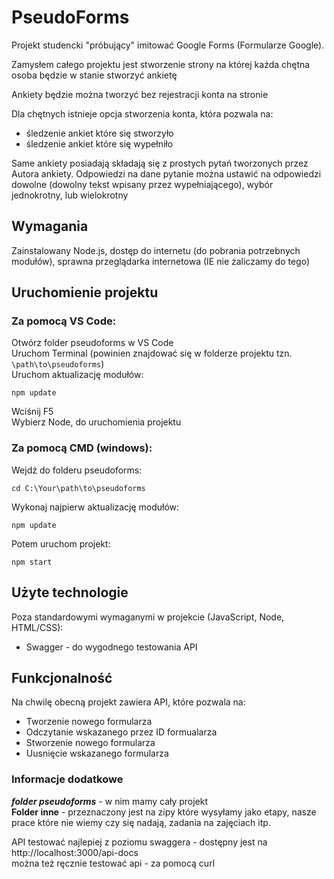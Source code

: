 # PseudoForms

<p>Projekt studencki "próbujący" imitować Google Forms (Formularze Google).</p>

<p>Zamysłem całego projektu jest stworzenie strony na której każda chętna osoba będzie w stanie stworzyć ankietę</p>
<p>Ankiety będzie można tworzyć bez rejestracji konta na stronie</p>
<p>Dla chętnych istnieje opcja stworzenia konta, która pozwala na:
<ul>
    <li>śledzenie ankiet które się stworzyło</li>
    <li>śledzenie ankiet które się wypełniło</li>
</ul>
</p>
Same ankiety posiadają składają się z prostych pytań tworzonych przez Autora ankiety.
Odpowiedzi na dane pytanie można ustawić na odpowiedzi dowolne (dowolny tekst wpisany przez wypełniającego),
wybór jednokrotny, lub wielokrotny

## Wymagania

Zainstalowany Node.js, dostęp do internetu (do pobrania potrzebnych modułów), sprawna przeglądarka internetowa (IE nie zaliczamy do tego)

## Uruchomienie projektu

### Za pomocą VS Code:

Otwórz folder pseudoforms w VS Code<br>
Uruchom Terminal (powinien znajdować się w folderze projektu tzn. <code>\path\to\pseudoforms</code>)<br>
Uruchom aktualizację modułów:
```
npm update
```
Wciśnij F5<br>
Wybierz Node, do uruchomienia projektu

### Za pomocą CMD (windows):

Wejdź do folderu pseudoforms:
```
cd C:\Your\path\to\pseudoforms
```
Wykonaj najpierw aktualizację modułów:
```
npm update
```
Potem uruchom projekt:
```
npm start
```

## Użyte technologie

<p>Poza standardowymi wymaganymi w projekcie (JavaScript, Node, HTML/CSS):
<ul>
    <li>Swagger - do wygodnego testowania API</li>
</ul>
</p>

## Funkcjonalność

<p>Na chwilę obecną projekt zawiera API, które pozwala na:
<ul>
    <li>Tworzenie nowego formularza</li>
    <li>Odczytanie wskazanego przez ID formualarza</li>
    <li>Stworzenie nowego formularza</li>
    <li>Uusnięcie wskazanego formularza</li>
</ul>
</p>


### Informacje dodatkowe

***folder pseudoforms*** - w nim mamy cały projekt<br>
<b>Folder inne</b> - przeznaczony jest na zipy które wysyłamy jako etapy, nasze prace które nie wiemy czy się nadają, zadania na zajęciach itp.


API testować najlepiej z poziomu swaggera - dostępny jest na http://localhost:3000/api-docs<br>
można też ręcznie testować api - za pomocą curl